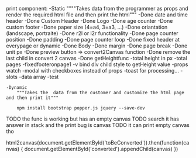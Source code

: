 print component:
    -Static
        """"Takes data from the programmer as props and render the required html file and then print the html"""
        -Done date and time header
        -Done Custom Header
        -Done Logo 
        -Done age counter
        -Done custom footer
        -Done paper size (4=a4, 3=a3, ...)
        -Done oriantation (landscape, portraite)
        -Done r2l or l2r functionality
        -Done page counter position
        -Done padding
        -Done page counter loop
        -Done fixed header at everypage or dynamic
        -Done Body
        -Done margin
        -Done page break
        -Done unit px
        -Done preview button => convert2Canvas function
        -Done remove the last child in convert 2 canvas
        -Done getHeightfunc
        -total height in px
        -total pages
        -fixedfooteronpage1
        -v bind div child style to getHeight value
        -props watch
        -modal with checkboxes instead of props
        -toast for processing...
        -slots
        -data array
        -test


    -Dynamic
        """Takes the  data from the customer and customize the html page and then print it"""

        npm install bootstrap popper.js jquery --save-dev 

TODO the func is working but has an empty canvas
TODO search it has answer in stack and the print bug is canvas
TODO it can print empty canvas tho

html2canvas(document.getElementById('toBeConverted')).then(function(canvas) {
            document.getElementById('converted').appendChild(canvas) 
            }) 